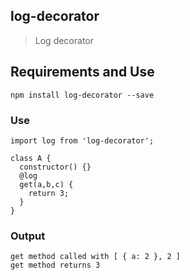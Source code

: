 ## log-decorator

> Log decorator

## Requirements and Use

```
npm install log-decorator --save
```

### Use
```
import log from 'log-decorator';

class A {
  constructor() {}
  @log
  get(a,b,c) {
    return 3;
  }
}
```

### Output
```
get method called with [ { a: 2 }, 2 ]
get method returns 3
```
